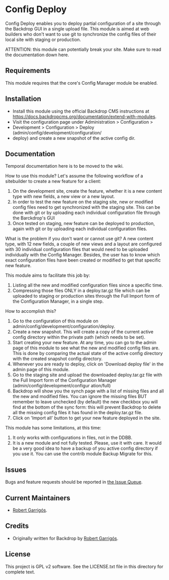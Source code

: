 Config Deploy
======================

Config Deploy enables you to deploy partial configuration of a site through the
Backdrop GUI in a single upload file. This module is aimed at web builders who
don't want to use git to synchronize the config files of their local site with
staging or production.

ATTENTION: this module can potentially break your site. Make sure to read the
documentation down here.

Requirements
------------

This module requires that the core's Config Manager module be enabled.

Installation
------------

- Install this module using the official Backdrop CMS instructions at
  https://docs.backdropcms.org/documentation/extend-with-modules.
- Visit the configuration page under Administration > Configuration >
- Development > Configuration >  Deploy (admin/config/development/configuration/
- deploy) and create a new snapshot of the active config dir.

Documentation
-------------

Temporal documentation here is to be moved to the wiki.

How to use this module? Let's assume the following workflow of a sitebuilder to
create a new feature for a client:

1. On the development site, create the feature, whether it is a new content type
with new fields, a new view or a new layout.
1. In order to test the new feature on the staging site, new or modified config
files need to get synchronized with the staging site. This can be done with git
or by uploading each individual configuration file through the Barckdrop's GUI
1. Once tested on staging, new feature can be deployed to production, again with
git or by uploading each individual configuration files.

What is the problem if you don't want or cannot use git? A new content type,
with 12 new fields, a couple of new views and a layout are configured with 30
individual configuration files that would need to be uploaded individually
with the Config Manager. Besides, the user has to know which exact configuration
files have been created or modified to get that specific new feature.

This module aims to facilitate this job by:

1. Listing all the new and modified configuration files since a specific time.
2. Compressing those files ONLY in a deploy.tar.gz file which can be uploaded to
staging or production sites through the Full Import form of the Configuration
Manager, in a single step.

How to accomplish this?

1. Go to the configuration of this module on
admin/config/development/configuration/deploy.
2. Create a new snapshot. This will create a copy of the current active config
directory within the private path (which needs to be set).
1. Start creating your new feature. At any time, you can go to the admin page of
this module to see what the new and modified config files are. This is done by
comparing the actual state of the active config directory with the created
snapshot config directory.
1. Whenever you are ready to deploy, click on 'Download deploy file' in the
admin page of this module.
1. Go to the staging site and upload the downloaded deploy.tar.gz file with the
Full Import form of the Configuration Manager (admin/config/development/configur
ation/full)
1. Backdrop will show you the synch page with a list of missing files and all
the new and modified files. You can ignore the missing files BUT remember to
leave unchecked (by default) the new checkbox you will find at the bottom of the
sync form: this will prevent Backdrop to delete all the missing config files
it has found in the deploy.tar.gz file.
1. Click on 'Import all' button to get your new feature deployed in the site.

This module has some limitations, at this time:

1. It only works with configurations in files, not in the DDBB.
1. It is a new module and not fully tested. Please, use it with care. It would
be a very good idea to have a backup of you active config directory if you use
it. You can use the contrib module Backup Migrate for this.

Issues
------

Bugs and feature requests should be reported in [the Issue Queue](https://github.com/backdrop-contrib/foo-project/issues).

Current Maintainers
-------

- [Robert Garrigós](https://github.com/robertgarrigos).

Credits
-------

- Originally written for Backdrop by [Robert Garrigós](https://github.com/robertgarrigos).

License
-------

This project is GPL v2 software.
See the LICENSE.txt file in this directory for complete text.

<!-- If your project includes other libraries that are licensed in a way that is
compatible with GPL v2, you can list that here too, for example: `Foo library is
licensed under the MIT license.` -->
